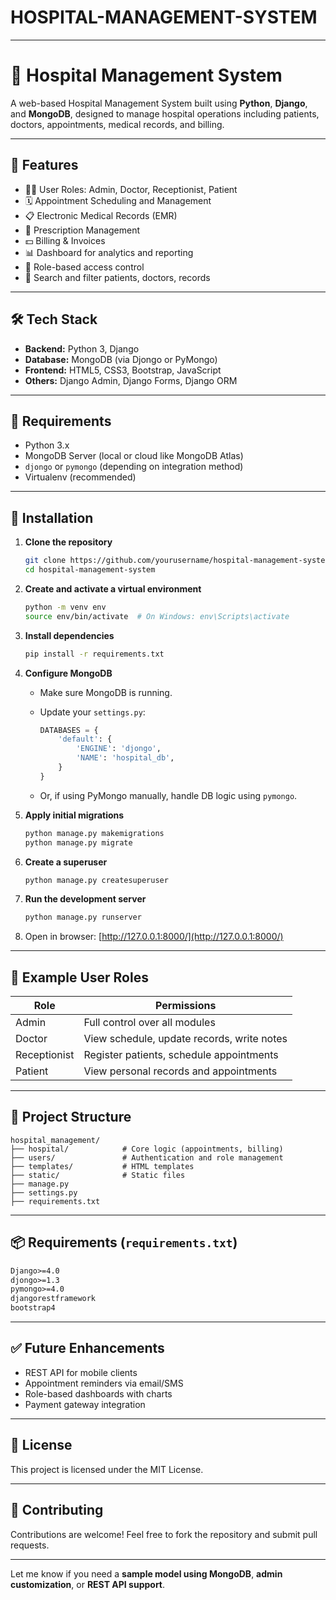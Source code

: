 # HOSPITAL-MANAGEMENT-SYSTEM

---

# 🏥 Hospital Management System

A web-based Hospital Management System built using **Python**, **Django**, and **MongoDB**, designed to manage hospital operations including patients, doctors, appointments, medical records, and billing.

---

## 🔧 Features

* 👨‍⚕️ User Roles: Admin, Doctor, Receptionist, Patient
* 🗓️ Appointment Scheduling and Management
* 📋 Electronic Medical Records (EMR)
* 💊 Prescription Management
* 💵 Billing & Invoices
* 📊 Dashboard for analytics and reporting
* 🔐 Role-based access control
* 🔎 Search and filter patients, doctors, records

---

## 🛠️ Tech Stack

* **Backend:** Python 3, Django
* **Database:** MongoDB (via Djongo or PyMongo)
* **Frontend:** HTML5, CSS3, Bootstrap, JavaScript
* **Others:** Django Admin, Django Forms, Django ORM

---

## 🧰 Requirements

* Python 3.x
* MongoDB Server (local or cloud like MongoDB Atlas)
* `djongo` or `pymongo` (depending on integration method)
* Virtualenv (recommended)

---

## 🚀 Installation

1. **Clone the repository**

   ```bash
   git clone https://github.com/yourusername/hospital-management-system.git
   cd hospital-management-system
   ```

2. **Create and activate a virtual environment**

   ```bash
   python -m venv env
   source env/bin/activate  # On Windows: env\Scripts\activate
   ```

3. **Install dependencies**

   ```bash
   pip install -r requirements.txt
   ```

4. **Configure MongoDB**

   * Make sure MongoDB is running.
   * Update your `settings.py`:

     ```python
     DATABASES = {
         'default': {
             'ENGINE': 'djongo',
             'NAME': 'hospital_db',
         }
     }
     ```
   * Or, if using PyMongo manually, handle DB logic using `pymongo`.

5. **Apply initial migrations**

   ```bash
   python manage.py makemigrations
   python manage.py migrate
   ```

6. **Create a superuser**

   ```bash
   python manage.py createsuperuser
   ```

7. **Run the development server**

   ```bash
   python manage.py runserver
   ```

8. Open in browser: [http://127.0.0.1:8000/](http://127.0.0.1:8000/)

---

## 🧪 Example User Roles

| Role         | Permissions                                |
| ------------ | ------------------------------------------ |
| Admin        | Full control over all modules              |
| Doctor       | View schedule, update records, write notes |
| Receptionist | Register patients, schedule appointments   |
| Patient      | View personal records and appointments     |

---

## 📁 Project Structure

```
hospital_management/
├── hospital/            # Core logic (appointments, billing)
├── users/               # Authentication and role management
├── templates/           # HTML templates
├── static/              # Static files
├── manage.py
├── settings.py
├── requirements.txt
```

---

## 📦 Requirements (`requirements.txt`)

```txt
Django>=4.0
djongo>=1.3
pymongo>=4.0
djangorestframework
bootstrap4
```

---

## ✅ Future Enhancements

* REST API for mobile clients
* Appointment reminders via email/SMS
* Role-based dashboards with charts
* Payment gateway integration

---

## 📄 License

This project is licensed under the MIT License.

---

## 🤝 Contributing

Contributions are welcome! Feel free to fork the repository and submit pull requests.

---

Let me know if you need a **sample model using MongoDB**, **admin customization**, or **REST API support**.
